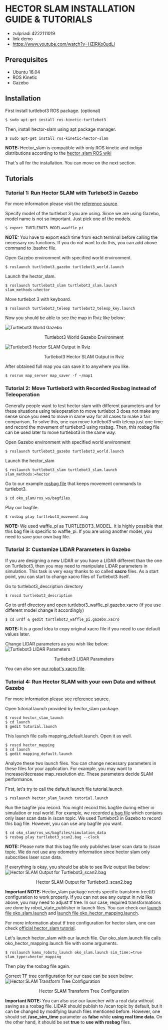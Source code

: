 # HECTOR SLAM INSTALLATION GUIDE & TUTORIALS

* zulpriadi 4222111019
* link demo 
* https://www.youtube.com/watch?v=HZIRKo0udLI 

## Prerequisites
* Ubuntu 16.04
* ROS Kinetic
* Gazebo

## Installation
First install turtlebot3 ROS package. (optional)
```
$ sudo apt-get install ros-kinetic-turtlebot3
```

Then, install hector-slam using apt package manager.
```
$ sudo apt-get install ros-kinetic-hector-slam
```

**NOTE:** Hector_slam is compatible with only ROS kinetic and indigo distributions according to the [hector_slam ROS wiki](http://wiki.ros.org/hector_slam)

That's all for the installation. You can move on the next section.

## Tutorials

### Tutorial 1: Run Hector SLAM with Turlebot3 in Gazebo
For more information please visit the [reference source](http://emanual.robotis.com/docs/en/platform/turtlebot3/simulation/#ros-packages-for-gazebo). 

Specify model of the turtlebot 3 you are using. Since we are using Gazebo, model name is not so important. Just pick one of the models.
```
$ export TURTLEBOT3_MODEL=waffle_pi
```
**NOTE:** You have to export each time from each terminal before calling the necessary ros functions. If you do not want to do this, you can add above command to .bashrc file.

Open Gazebo environment with specified world environment.
```
$ roslaunch turtlebot3_gazebo turtlebot3_world.launch
```

Launch the hector_slam.
```
$ roslaunch turtlebot3_slam turtlebot3_slam.launch slam_methods:=hector
```

Move turtlebot 3 with keyboard.
```
$ roslaunch turtlebot3_teleop turtlebot3_teleop_key.launch
```

Now you should be able to see the map in Rviz like below:

![Turtlebot3 World Gazebo](/doc//images/hector_slam_tutorials/1.png)
<center> Turtlebot3 World Gazebo Environment </center>

![Turtlebot3 Hector SLAM Output in Rviz](/doc/images/hector_slam_tutorials/2.png)
<center> Turtlebot3 Hector SLAM Output in Rviz </center>

After obtained full map you can save it to anywhere you like.
```
$ rosrun map_server map_saver -f ~/map1
```

### Tutorial 2: Move Turtlebot3 with Recorded Rosbag instead of Teleoperation
Generally people want to test hector slam with different parameters and for these situations using teleoperation to move turtlebot 3 does not make any sense since you need to move in same way for all cases to make a fair comparison. To solve this, one can move turtlebot3 with teleop just one time and record the movement of turtlebot3 using rosbag. Then, this rosbag file can be used later to move turtlebot3 in the same way.
 
Open Gazebo environment with specified world environment
```
$ roslaunch turtlebot3_gazebo turtlebot3_world.launch
```

Launch the hector_slam 
```
$ roslaunch turtlebot3_slam turtlebot3_slam.launch slam_methods:=hector
```

Go to our example [rosbag file](/ros_ws/bagfiles/simulation_data/turtlebot3_movement.bag) that keeps movement commands to turtlebot3.
```
$ cd oko_slam/ros_ws/bagfiles
```

Play our bagfile.
```
$ rosbag play turtlebot3_movement.bag
```

**NOTE:** We used waffle_pi as TURTLEBOT3_MODEL. It is highly possible that this bag file is specific to waffle_pi. If you are using another model, you need to save your own bag file.

### Tutorial 3: Customize LIDAR Parameters in Gazebo
If you are designing a new LIDAR or you have a LIDAR different than the one on Turtlebot3, then you may need to manipulate LIDAR parameters in simulation. This task is very easy thanks to so called **xacro** files. As a start point, you can start to change xacro files of Turtlebot3 itself. 

Go to turtlebot3_description directory
```
$ roscd turtlebot3_description
```

Go to urdf directory and open turtlebot3_waffle_pi.gazebo.xacro (if you use different model change it accordingly) 
```
$ cd urdf & gedit turtlebot3_waffle_pi.gazebo.xacro
```

**NOTE:** It is a good idea to copy original xacro file if you need to use default values later.

Change LIDAR parameters as you wish like below:
![Turtlebot3 LIDAR Parameters](/doc/images/hector_slam_tutorials/3.png)
<center> Turtlebot3 LIDAR Parameters </center>

You can also see [our robot's xacro file](/ros_ws/src/kamu_robotu/kamu_robotu_gazebo/urdf/kamu_robotu.xacro).

### Tutorial 4: Run Hector SLAM with your own Data and without Gazebo
For more information please see [reference source](https://www.youtube.com/watch?v=3C_eRtSoU78).

Open tutorial.launch provided by hector_slam package.
```
$ roscd hector_slam_launch
$ cd launch
$ gedit tutorial.launch
```

This launch file calls mapping_default.launch. Open it as well.
```
$ roscd hector_mapping
$ cd launch
$ gedit mapping_default.launch
```

Analyze these two launch files. You can change necessary parameters in these files for your application. For example, you may want to increase/decrease map_resolution etc. These parameters decide SLAM performance.

First, let's try to call the default launch file tutorial.launch
```
$ roslaunch hector_slam_launch tutorial.launch
```

Run the bagfile you record. You might record this bagfile during either in simulation or real world. For example, we recorded [a bag file](/ros_ws/bagfiles/simulation_data/turtlebot3_scan2.bag) which contains only laser scan data in /scan topic. We used Turtlebot3 in Gazebo to record this bag file. However, you can use any bagfile you want.
```
$ cd oko_slam/ros_ws/bagfiles/simulation_data
$ rosbag play turtlebot3_scan2.bag --clock
```

**NOTE:** Please note that this bag file only publishes laser scan data to /scan topic. We do not use any odometry information since hector slam only subscribes laser scan data.

If everything is okay, you should be able to see Rviz output like below:
![Hector SLAM Output for Turtlebot3_scan2.bag](/doc/images/hector_slam_tutorials/4.png)
<center> Hector SLAM Output for Turtlebot3_scan2.bag </center>

**Important NOTE:** Hector_slam package needs specific transform tree(tf) configuration to work properly. If you can not see any output in rviz like above, you may need to adjust tf tree. In our case, required transformations are done by robot_state_publisher in launch files.
You can check our [launch file oko_slam.launch](/ros_ws/src/kamu_robotu/kamu_robotu_launch/launch/oko_slam.launch) and [launch file oko_hector_mapping.launch](/ros_ws/src/kamu_robotu/kamu_robotu_launch/launch/oko_hector_mapping.launch). 

For more information about tf tree configuration for hector slam, one can check [official hector_slam tutorial](http://wiki.ros.org/hector_slam/Tutorials/SettingUpForYourRobot).

Let's launch hector_slam with our launch file. Our oko_slam.launch file calls oko_hector_mapping.launch file with some arguments.
```
$ roslaunch kamu_robotu_launch oko_slam.launch sim_time:=true slam_type:=hector_mapping
```

Then play the rosbag file again.

Correct TF tree configuration for our case can be seen below:
![Hector SLAM Transform Tree Configuration](/doc/images/hector_slam_tutorials/5.png)
<center> Hector SLAM Transform Tree Configuration </center>

**Important NOTE:** You can also use our launcher with a real data without saving as a rosbag file. LIDAR should publish to /scan topic by default, but it can be changed by modifying launch files mentioned before. However, one should set **/use_sim_time** parameter as **false** while **using real time data**. On the other hand, it should be set **true** to **use with rosbag** files. 
